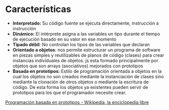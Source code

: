 # Características

- **Interpretado:** Su código fuente se ejecuta directamente, instrucción a instrucción
- **Dinámico:**  El intérprete asigna a las variables un tipo durante el tiempo de ejecución basado en su valor en ese momento
- **Tipado débil**:  No controlan los tipos de las variables que declaran
- **Orientado a objetos**: nos permite estructurar un programa de software en piezas simples y reutilizables de planos de código (clases) para crear instancias individuales de objetos. js esta formado principalmente por objetos que son arrays (asociativos) mejorados con prototipos
- **Basada en prototipos:** Estilo de programación orientada a objetos en la cual los objetos no son creados mediante la instanciación de clases sino mediante la clonación de otros objetos o mediante la escritura de código. De esta forma los objetos ya existentes pueden servir de prototipos para los que el programador necesite crear.

[Programación basada en prototipos - Wikipedia, la enciclopedia libre](https://es.wikipedia.org/wiki/Programaci%C3%B3n_basada_en_prototipos)